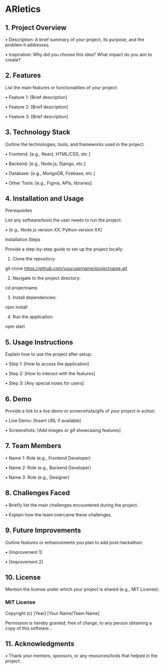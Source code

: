 # ARletics

## 1. Project Overview

• Description: A brief summary of your project, its purpose, and the problem it addresses.

• Inspiration: Why did you choose this idea? What impact do you aim to create?



## 2. Features


List the main features or functionalities of your project:

• Feature 1: [Brief description]

• Feature 2: [Brief description]

• Feature 3: [Brief description]


## 3. Technology Stack

Outline the technologies, tools, and frameworks used in the project:

• Frontend: [e.g., React, HTML/CSS, etc.]

• Backend: [e.g., Node.js, Django, etc.]

• Database: [e.g., MongoDB, Firebase, etc.]

• Other Tools: [e.g., Figma, APIs, libraries]



## 4. Installation and Usage

Prerequisites

List any software/tools the user needs to run the project:

• [e.g., Node.js version XX, Python version XX]


Installation Steps


Provide a step-by-step guide to set up the project locally:

1. Clone the repository:


git clone https://github.com/yourusername/projectname.git


2. Navigate to the project directory:



cd projectname


3. Install dependencies:

npm install


4. Run the application:

npm start



## 5. Usage Instructions


Explain how to use the project after setup:

• Step 1: [How to access the application]

• Step 2: [How to interact with the features]

• Step 3: [Any special notes for users]



## 6. Demo


Provide a link to a live demo or screenshots/gifs of your project in action:

• Live Demo: [Insert URL if available]

• Screenshots: [Add images or gif showcasing features]



## 7. Team Members

• Name 1: Role (e.g., Frontend Developer)

• Name 2: Role (e.g., Backend Developer)

• Name 3: Role (e.g., Designer)



## 8. Challenges Faced

• Briefly list the main challenges encountered during the project.

• Explain how the team overcame these challenges.



## 9. Future Improvements



Outline features or enhancements you plan to add post-hackathon:

• [Improvement 1]

• [Improvement 2]



## 10. License



Mention the license under which your project is shared (e.g., MIT License):



###  MIT License

Copyright (c) [Year] [Your Name/Team Name]

Permission is hereby granted, free of charge, to any person obtaining a copy of this software...



## 11. Acknowledgments

• Thank your mentors, sponsors, or any resources/tools that helped in the project.
